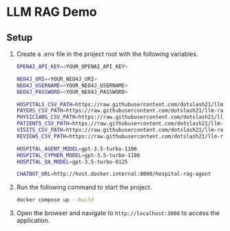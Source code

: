 # LLM RAG Demo

## Setup

1. Create a .env file in the project root with the following variables.
    ```bash
    OPENAI_API_KEY=<YOUR_OPENAI_API_KEY>

    NEO4J_URI=<YOUR_NEO4J_URI>
    NEO4J_USERNAME=<YOUR_NEO4J_USERNAME>
    NEO4J_PASSWORD=<YOUR_NEO4J_PASSWORD>
    
    HOSPITALS_CSV_PATH=https://raw.githubusercontent.com/dotslash21/llm-rag-demo/main/data/hospitals.csv
    PAYERS_CSV_PATH=https://raw.githubusercontent.com/dotslash21/llm-rag-demo/main/data/payers.csv
    PHYSICIANS_CSV_PATH=https://raw.githubusercontent.com/dotslash21/llm-rag-demo/main/data/physicians.csv
    PATIENTS_CSV_PATH=https://raw.githubusercontent.com/dotslash21/llm-rag-demo/main/data/patients.csv
    VISITS_CSV_PATH=https://raw.githubusercontent.com/dotslash21/llm-rag-demo/main/data/visits.csv
    REVIEWS_CSV_PATH=https://raw.githubusercontent.com/dotslash21/llm-rag-demo/main/data/reviews.csv
    
    HOSPITAL_AGENT_MODEL=gpt-3.5-turbo-1106
    HOSPITAL_CYPHER_MODEL=gpt-3.5-turbo-1106
    HOSPITAL_QA_MODEL=gpt-3.5-turbo-0125
    
    CHATBOT_URL=http://host.docker.internal:8000/hospital-rag-agent
    ```
2. Run the following command to start the project.
    ```bash
    docker compose up --build
    ```
3. Open the browser and navigate to `http://localhost:3000` to access the application.